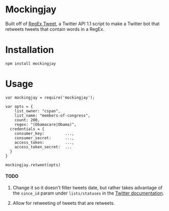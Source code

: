 Mockingjay
===========

Built off of <a href="https://github.com/abelsonlive/regextweet" target="_blank">RegEx Tweet</a>, a Twitter API 1.1 script to make a Twitter bot that retweets tweets that contain words in a RegEx. 

# Installation

````
npm install mockingjay
````

# Usage

````
var mockingjay = require('mockingjay');

var opts = {
	list_owner: "cspan",
	list_name: "members-of-congress",
	count: 200,
	regex: "(Obamacare|Obama)",
  credentials = {
    consumer_key:         ...,
    consumer_secret:      ...,
    access_token:         ...,
    access_token_secret:  ...
  }
}

mockingjay.retweet(opts)
````


#### TODO

  1. Change it so it doesn't filter tweets date, but rather takes advantage of the ``since_id`` param under ``lists/statuses`` in the <a href="https://dev.twitter.com/docs/api/1.1/get/lists/statuses" target="_blank">Twitter documentation</a>.

  2. Allow for retweeting of tweets that are retweets.